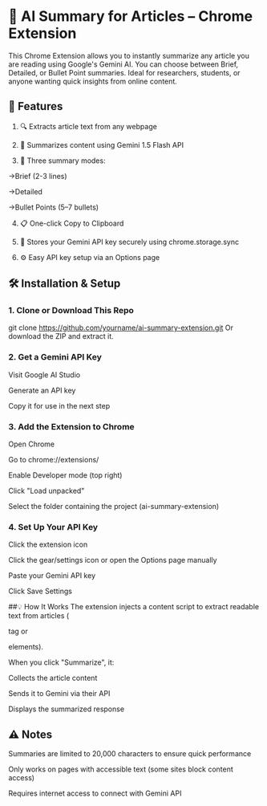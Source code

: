# 🚀 AI Summary for Articles – Chrome Extension
This Chrome Extension allows you to instantly summarize any article you are reading using Google's Gemini AI. You can choose between Brief, Detailed, or Bullet Point summaries. Ideal for researchers, students, or anyone wanting quick insights from online content.

## 🧠 Features
1. 🔍 Extracts article text from any webpage

2. 🤖 Summarizes content using Gemini 1.5 Flash API

3. 🧵 Three summary modes:

->Brief (2-3 lines)

->Detailed

->Bullet Points (5–7 bullets)

4. 📋 One-click Copy to Clipboard

5. 🔐 Stores your Gemini API key securely using chrome.storage.sync

6. ⚙️ Easy API key setup via an Options page

## 🛠 Installation & Setup
### 1. Clone or Download This Repo
git clone https://github.com/yourname/ai-summary-extension.git
Or download the ZIP and extract it.

### 2. Get a Gemini API Key
Visit Google AI Studio

Generate an API key

Copy it for use in the next step

### 3. Add the Extension to Chrome
Open Chrome

Go to chrome://extensions/

Enable Developer mode (top right)

Click "Load unpacked"

Select the folder containing the project (ai-summary-extension)

### 4. Set Up Your API Key
Click the extension icon

Click the gear/settings icon or open the Options page manually

Paste your Gemini API key

Click Save Settings

##💡 How It Works
The extension injects a content script to extract readable text from articles (<article> tag or <p> elements).

When you click "Summarize", it:

Collects the article content

Sends it to Gemini via their API

Displays the summarized response


## ⚠️ Notes
Summaries are limited to 20,000 characters to ensure quick performance

Only works on pages with accessible text (some sites block content access)

Requires internet access to connect with Gemini API



